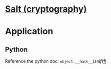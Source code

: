 # [Salt (cryptography)](https://en.wikipedia.org/wiki/Salt_(cryptography))



# Application

## Python

Reference the python doc: `object.__hash__`(*self*)[¶](https://docs.python.org/3/reference/datamodel.html#object.__hash__)

